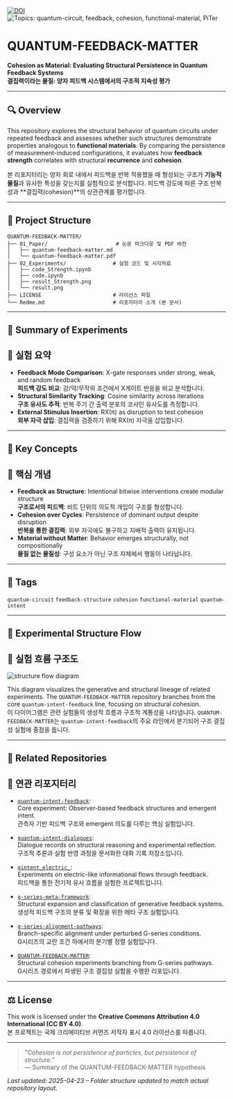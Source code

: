 



[![DOI](https://zenodo.org/badge/DOI/10.5281/zenodo..svg)](https://doi.org/10.5281/zenodo.)
![Topics: quantum-circuit, feedback, cohesion, functional-material, PiTer](https://img.shields.io/badge/topics-quantum--circuit%2C%20feedback%2C%20cohesion%2C%20functional--material%2C%20PiTer-blue)

# QUANTUM-FEEDBACK-MATTER

**Cohesion as Material: Evaluating Structural Persistence in Quantum Feedback Systems**\
**결집력이라는 물질: 양자 피드백 시스템에서의 구조적 지속성 평가**

---

## 🔍 Overview

This repository explores the structural behavior of quantum circuits under repeated feedback and assesses whether such structures demonstrate properties analogous to **functional materials**. By comparing the persistence of measurement-induced configurations, it evaluates how **feedback strength** correlates with structural **recurrence** and **cohesion**.

본 리포지터리는 양자 회로 내에서 피드백을 반복 적용했을 때 형성되는 구조가 **기능적 물질**과 유사한 특성을 갖는지를 실험적으로 분석합니다. 피드백 강도에 따른 구조 반복성과 \*\*결집력(cohesion)\*\*의 상관관계를 평가합니다.

---

## 📁 Project Structure

```
QUANTUM-FEEDBACK-MATTER/
├── 01_Paper/                      # 논문 마크다운 및 PDF 버전
│   ├── quantum-feedback-matter.md
│   └── quantum-feedback-matter.pdf
├── 02_Experiments/               # 실험 코드 및 시각자료
│   ├── code_Strength.ipynb
│   ├── code.ipynb
│   ├── result_Strength.png
│   └── result.png
├── LICENSE                       # 라이선스 파일
└── Redme.md                      # 리포지터리 소개 (본 문서)
```

---

## 🧪 Summary of Experiments  
## 🧪 실험 요약

- **Feedback Mode Comparison**: X-gate responses under strong, weak, and random feedback  
  **피드백 강도 비교**: 강/약/무작위 조건에서 X게이트 반응을 비교 분석합니다.
- **Structural Similarity Tracking**: Cosine similarity across iterations  
  **구조 유사도 추적**: 반복 주기 간 출력 분포의 코사인 유사도를 측정합니다.
- **External Stimulus Insertion**: RX(π) as disruption to test cohesion  
  **외부 자극 삽입**: 결집력을 검증하기 위해 RX(π) 자극을 삽입합니다.

---

## 📌 Key Concepts  
## 📌 핵심 개념

- **Feedback as Structure**: Intentional bitwise interventions create modular structure  
  **구조로서의 피드백**: 비트 단위의 의도적 개입이 구조를 형성합니다.
- **Cohesion over Cycles**: Persistence of dominant output despite disruption  
  **반복을 통한 결집력**: 외부 자극에도 불구하고 지배적 출력이 유지됩니다.
- **Material without Matter**: Behavior emerges structurally, not compositionally  
  **물질 없는 물질성**: 구성 요소가 아닌 구조 자체에서 행동이 나타납니다.

---

## 🔖 Tags

`quantum-circuit` `feedback-structure` `cohesion` `functional-material` `quantum-intent`

---

## 📡 Experimental Structure Flow  
## 📡 실험 흐름 구조도

![structure flow diagram](./structure_flow_diagram_updated.png)

This diagram visualizes the generative and structural lineage of related experiments. The `QUANTUM-FEEDBACK-MATTER` repository branches from the core `quantum-intent-feedback` line, focusing on structural cohesion.  
이 다이어그램은 관련 실험들의 생성적 흐름과 구조적 계통성을 나타냅니다. `QUANTUM-FEEDBACK-MATTER`는 `quantum-intent-feedback`의 주요 라인에서 분기되어 구조 결집성 실험에 중점을 둡니다.



---

## 🔗 Related Repositories  
## 🔗 연관 리포지터리

- [`quantum-intent-feedback`](https://github.com/anon0411/quantum-intent-feedback):  
  Core experiment: Observer-based feedback structures and emergent intent.  
  관측자 기반 피드백 구조와 emergent 의도를 다루는 핵심 실험입니다.

- [`quantum-intent-dialogues`](https://github.com/anon0411/quantum-intent-dialogues):  
  Dialogue records on structural reasoning and experimental reflection.  
  구조적 추론과 실험 반영 과정을 문서화한 대화 기록 저장소입니다.

- [`qintent_electric_`](https://github.com/anon0411/qintent_electric_):  
  Experiments on electric-like informational flows through feedback.  
  피드백을 통한 전기적 유사 흐름을 실험한 프로젝트입니다.

- [`g-series-meta-framework`](https://github.com/anon0411/g-series-meta-framework):  
  Structural expansion and classification of generative feedback systems.  
  생성적 피드백 구조의 분류 및 확장을 위한 메타 구조 실험입니다.

- [`g-series-alignment-pathways`](https://github.com/anon0411/g-series-alignment-pathways):  
  Branch-specific alignment under perturbed G-series conditions.  
  G시리즈의 교란 조건 하에서의 분기별 정렬 실험입니다.

- [`QUANTUM-FEEDBACK-MATTER`](https://github.com/anon0411/QUANTUM-FEEDBACK-MATTER):  
  Structural cohesion experiments branching from G-series pathways.  
  G시리즈 경로에서 파생된 구조 결집성 실험을 수행한 리포입니다.

---

## ⚖️ License

This work is licensed under the **Creative Commons Attribution 4.0 International (CC BY 4.0)**.\
본 프로젝트는 국제 크리에이티브 커먼즈 저작자 표시 4.0 라이선스를 따릅니다.

---

> *"Cohesion is not persistence of particles, but persistence of structure."*\
> — Summary of the QUANTUM-FEEDBACK-MATTER hypothesis

*Last updated: 2025-04-23 – Folder structure updated to match actual repository layout.*

